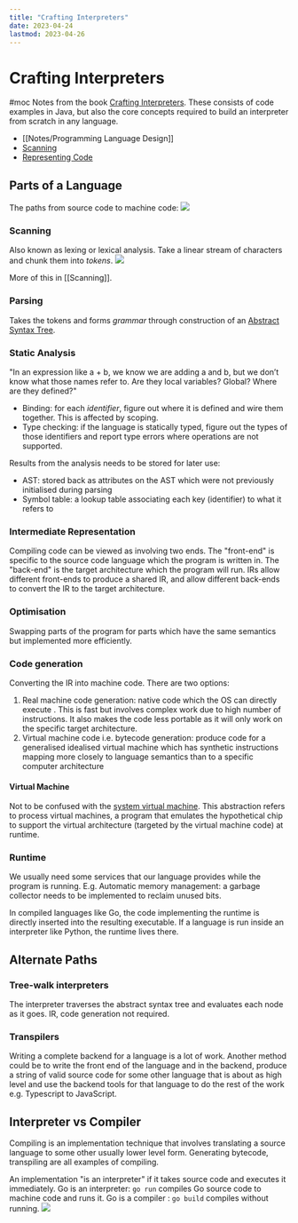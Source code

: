 ```yaml
---
title: "Crafting Interpreters"
date: 2023-04-24
lastmod: 2023-04-26
---
```

# Crafting Interpreters
#moc
Notes from the book [Crafting Interpreters](http://craftinginterpreters.com/welcome.html). These consists of code examples in Java, but also the core concepts required to build an interpreter from scratch in any language.
- [[Notes/Programming Language Design]]
- [Scanning](Notes/Scanning.md)
- [Representing Code](Notes/Representing%20Code.md)
## Parts of a Language
The paths from source code to machine code:
![](https://i.imgur.com/BzSEUJj.png)
### Scanning
Also known as lexing or lexical analysis. Take a linear stream of characters and chunk them into *tokens*.
![](https://i.imgur.com/HTwN5Ae.png)

More of this in [[Scanning]].
### Parsing
Takes the tokens and forms *grammar* through construction of an [Abstract Syntax Tree](Notes/Representing%20Code.md#Abstract%20Syntax%20Tree).
### Static Analysis
"In an expression like a + b, we know we are adding a and b, but we don’t know what those names refer to. Are they local variables? Global? Where are they defined?"
- Binding: for each *identifier*, figure out where it is defined and wire them together. This is affected by scoping.
- Type checking: if the language is statically typed, figure out the types of those identifiers and report type errors where operations are not supported.

Results from the analysis needs to be stored for later use:
- AST: stored back as attributes on the AST which were not previously initialised during parsing
- Symbol table: a lookup table associating each key (identifier) to what it refers to
### Intermediate Representation
Compiling code can be viewed as involving two ends. The "front-end" is specific to the source code language which the program is written in. The "back-end" is the target architecture which the program will run. IRs allow different front-ends to produce a shared IR, and allow different back-ends to convert the IR to the target architecture.
### Optimisation
Swapping parts of the program for parts which have the same semantics but implemented more efficiently.
### Code generation
Converting the IR into machine code. There are two options:
1. Real machine code generation: native code which the OS can directly execute . This is fast but involves complex work due to high number of instructions. It also makes the code less portable as it will only work on the specific target architecture.
2. Virtual machine code i.e. bytecode generation: produce code for a generalised idealised virtual machine which has synthetic instructions mapping more closely to language semantics than to a specific computer architecture
#### Virtual Machine
Not to be confused with the [system virtual machine](Notes/Virtualization.md). This abstraction refers to process virtual machines, a program that emulates the hypothetical chip to support the virtual architecture (targeted by the virtual machine code) at runtime.
### Runtime
We usually need some services that our language provides while the program is running. E.g.
Automatic memory management: a garbage collector needs to be implemented to reclaim unused bits.

In compiled languages like Go, the code implementing the runtime is directly inserted into the resulting executable. If a language is run inside an interpreter like Python, the runtime lives there.
## Alternate Paths
### Tree-walk interpreters
The interpreter traverses the abstract syntax tree and evaluates each node as it goes. IR, code generation not required.
### Transpilers
Writing a complete backend for a language is a lot of work. Another method could be to write the front end of the language and in the backend, produce a string of valid source code for some other language that is about as high level and use the backend tools for that language to do the rest of the work e.g. Typescript to JavaScript.
## Interpreter vs Compiler
Compiling is an implementation technique that involves translating a source language to some other usually lower level form. Generating bytecode, transpiling are all examples of compiling.

An implementation "is an interpreter" if it takes source code and executes it immediately. Go is an interpreter: `go run`  compiles Go source code to machine code and runs it. Go is a compiler : `go build` compiles without running.
![](https://i.imgur.com/71QCQUY.png)

